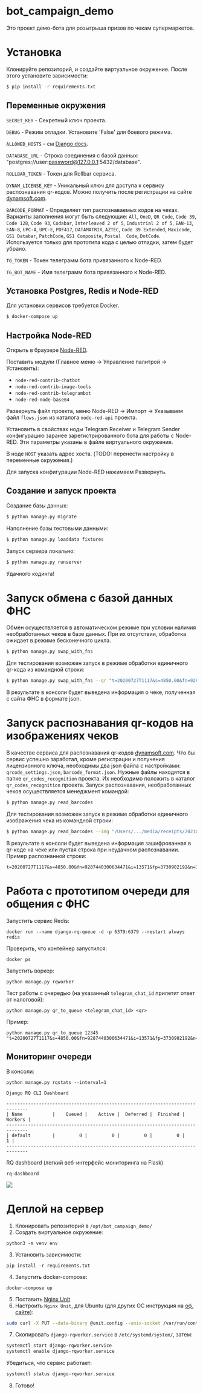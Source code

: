 # bot_campaign_demo

Это проект демо-бота для розыгрыша призов по чекам супермаркетов.

# Установка

Клонируйте репозиторий, и создайте виртуальное окружение. После этого установите зависимости:

```bash
$ pip install -r requirements.txt
```

## Переменные окружения

`SECRET_KEY` - Секретный ключ проекта.

`DEBUG` - Режим отладки. Установите 'False' для боевого режима.

`ALLOWED_HOSTS` - см [Django docs](https://docs.djangoproject.com/en/3.1/ref/settings/#allowed-hosts).

`DATABASE_URL` - Строка соединения с базой данных: "postgres://user:password@127.0.0.1:5432/database".

`ROLLBAR_TOKEN` - Токен для Rollbar сервиса.

`DYNAM_LICENSE_KEY` - Уникальный ключ для доступа к сервису распознавания qr-кодов. Можно получить после регистрации на сайте [dynamsoft.com](https://www.dynamsoft.com).

`BARCODE_FORMAT` - Определяет тип распознаваемых кодов на чеках. Варианты заполнения могут быть следующие: `All`, `OneD`, `QR Code`, `Code 39`, `Code 128`, `Code 93`, `Codabar`, `Interleaved 2 of 5`, `Industrial 2 of 5`, `EAN-13`, `EAN-8`, `UPC-A`, `UPC-E`, `PDF417`, `DATAMATRIX`, `AZTEC`, `Code 39 Extended`, `Maxicode`, `GS1 Databar`, `PatchCode`, `GS1 Composite`, `Postal  Code`, `DotCode`. Используется только для прототипа кода с целью отладки, затем будет убрано.

`TG_TOKEN` - Токен телеграмм бота привязанного к Node-RED.

`TG_BOT_NAME` - Имя телеграмм бота привязанного к Node-RED.


## Установка Postgres, Redis и Node-RED

Для установки сервисов требуется Docker.

```bash
$ docker-compose up
```

## Настройка Node-RED

Открыть в браузере [Node-RED](http://127.0.0.1:1880/).

Поставить модули (Главное меню -> Управление палитрой -> Установить):
  - `node-red-contrib-chatbot`
  - `node-red-contrib-image-tools`
  - `node-red-contrib-telegrambot`
  - `node-red-node-base64`

Развернуть файл проекта, меню Node-RED -> Импорт -> Указываем файл `flows.json` из каталога `node-red-api` проекта.

Установить в свойствах ноды Telegram Receiver и Telegram Sender конфигурацию заранее зарегистрированного бота для работы с Node-RED. Эти параметры указаны в файле виртуального окружения.

В ноде `HOST` указать адрес хоста. (TODO: перенести настройку в переменные окружения.)

Для запуска конфигурации Node-RED нажимаем Развернуть. 

## Создание и запуск проекта

Создание базы данных:

```bash
$ python manage.py migrate
```
Наполнение базы тестовыми данными:

```bash
$ python manage.py loaddata fixtures
```

Запуск сервера локально:

```bash
$ python manage.py runserver
```

Удачного кодинга!


# Запуск обмена с базой данных ФНС

Обмен осуществляется в автоматическом режиме при условии наличия необработанных чеков в базе данных. При их отсутствии, обработка ожидает в режиме бесконечного цикла.

```bash
$ python manage.py swap_with_fns
```

Для тестирования возможен запуск в режиме обработки единичного qr-кода из командной строки:

```bash
$ python manage.py swap_with_fns --qr "t=20200727T1117&s=4850.00&fn=9287440300634471&i=13571&fp=3730902192&n=1"
```
В результате в консоли будет выведена информация о чеке, полученная с сайта ФНС в формате json.


# Запуск распознавания qr-кодов на изображениях чеков

В качестве сервиса для распознавания qr-кодов [dynamsoft.com](https://www.dynamsoft.com). Что бы сервис успешно заработал, кроме регистрации и получения лицензионного ключа, необходимы два json файла с настройками: `qrcode_settings.json`, `barcode_format.json`. Нужные файлы находятся в папке `qr_codes_recognition` проекта. Их необходимо положить в каталог `qr_codes_recognition` проекта.
Запуск распознавания, необработанных чеков осуществляется менеджмент командой:

```bash
$ python manage.py read_barcodes
```

Для тестирования возможен запуск в режиме обработки единичного изображения чека из командной строки:

```bash
$ python manage.py read_barcodes --img "/Users/.../media/receipts/20210430_123506_7RWLprV.jpg"
```

В результате в консоли будет выведена информация зашифрованная в qr-коде на чеке или пустая строка при неудачном распознавании.
Пример распознанной строки:
```
t=20200727T1117&s=4850.00&fn=9287440300634471&i=13571&fp=3730902192&n=1
```


# Работа с прототипом очереди для общения с ФНС

Запустить сервис Redis:
```
docker run --name django-rq-queue -d -p 6379:6379 --restart always redis
```
Проверить, что контейнер запустился:
```
docker ps
```
Запустить воркер:
```
python manage.py rqworker
```
Тест работы с очередью (на указанный `telegram_chat_id` прилетит ответ от налоговой):
```
python manage.py qr_to_queue <telegram_chat_id> <qr>
```
Пример:
```
python manage.py qr_to_queue 12345 "t=20200727T1117&s=4850.00&fn=9287440300634471&i=13571&fp=3730902192&n=1"
```
## Мониторинг очереди
В консоли:
```
python manage.py rqstats --interval=1
```
```
Django RQ CLI Dashboard

------------------------------------------------------------------------------
| Name           |    Queued |    Active |  Deferred |  Finished |   Workers |
------------------------------------------------------------------------------
| default        |         0 |         0 |         0 |         0 |         1 |
------------------------------------------------------------------------------
```
RQ dashboard (легкий веб-интерфейс мониторинга на Flask)
```
rq-dashboard
```

![](https://python-rq.org/img/dashboard.png)

# Деплой на сервер

1. Клонировать репозиторий в `/opt/bot_campaign_demo/`
2. Создать виртуальное окружение:
```
python3 -m venv env
```
3. Установить зависимости:
```
pip install -r requirements.txt
```
4. Запустить docker-compose:
```
docker-compose up
```
5. Поставить [Nginx Unit](https://unit.nginx.org/installation/)
6. Настроить `Nginx Unit`, для Ubuntu (для других ОС инструкция на [оф. сайте](https://unit.nginx.org/installation/)):
```bash
sudo curl -X PUT --data-binary @unit.config --unix-socket /var/run/control.unit.sock http://localhost/config/
```
7. Скопировать `django-rqworker.service` в `/etc/systemd/system/`, затем:
```bash
systemctl start django-rqworker.service
systemctl enable django-rqworker.service
```
Убедиться, что сервис работает:
```bash
systemctl status django-rqworker.service
```
8. Готово!
